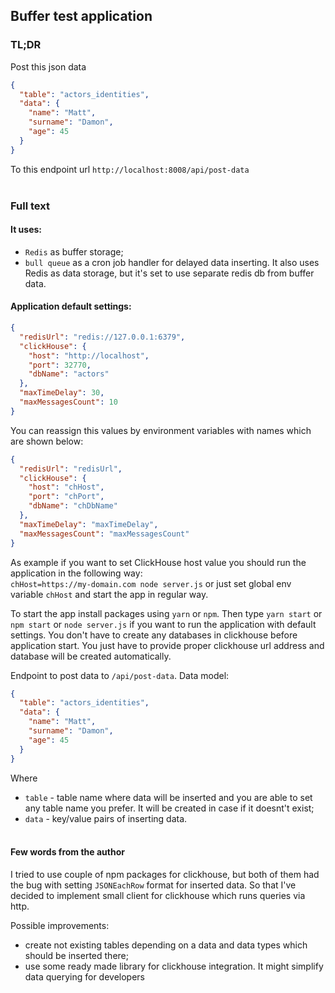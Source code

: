 ## Buffer test application

### TL;DR
Post this json data
```json
{
  "table": "actors_identities",
  "data": {
    "name": "Matt",
    "surname": "Damon",
    "age": 45
  }
}
```
To this endpoint url `http://localhost:8008/api/post-data`
<br><br>

### Full text 

#### It uses:
- `Redis` as buffer storage;
- `bull queue` as a cron job handler for delayed data inserting. It also uses Redis as data storage, but it's set to use
separate redis db from buffer data.

#### Application default settings:
```json
{
  "redisUrl": "redis://127.0.0.1:6379",
  "clickHouse": {
    "host": "http://localhost",
    "port": 32770,
    "dbName": "actors"
  },
  "maxTimeDelay": 30,
  "maxMessagesCount": 10
}
```
You can reassign this values by environment variables with names which are shown below: 
```json
{
  "redisUrl": "redisUrl",
  "clickHouse": {
    "host": "chHost",
    "port": "chPort",
    "dbName": "chDbName"
  },
  "maxTimeDelay": "maxTimeDelay",
  "maxMessagesCount": "maxMessagesCount"
}
```

As example if you want to set ClickHouse host value you should run the application in the following way:  
`chHost=https://my-domain.com node server.js` or just set global env variable `chHost` and start the app in regular way.

To start the app install packages using `yarn` or `npm`. Then type `yarn start` or `npm start` or `node server.js` if
you want to run the application with default settings. You don't have to create any databases in clickhouse before
application start. You just have to provide proper clickhouse url address and database will be created automatically. 

Endpoint to post data to `/api/post-data`.
Data model: 
```json
{
  "table": "actors_identities",
  "data": {
    "name": "Matt",
    "surname": "Damon",
    "age": 45
  }
}
```
Where 
- `table` - table name where data will be inserted and you are able to set any table name you prefer. It will be
created in case if it doesnt't exist;
- `data` - key/value pairs of inserting data.
<br><br>

#### Few words from the author
I tried to use couple of npm packages for clickhouse, but both of them had the bug with setting `JSONEachRow` format
for inserted data. So that I've decided to implement small client for clickhouse which runs queries via http.

Possible improvements:
- create not existing tables depending on a data and data types which should be inserted there;
- use some ready made library for clickhouse integration. It might simplify data querying for developers
